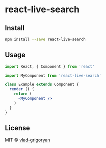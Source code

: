 # react-live-search

## Install

```bash
npm install --save react-live-search
```

## Usage

```jsx
import React, { Component } from 'react'

import MyComponent from 'react-live-search'

class Example extends Component {
  render () {
    return (
      <MyComponent />
    )
  }
}
```

## License

MIT © [vlad-grigoryan](https://github.com/vlad-grigoryan)
